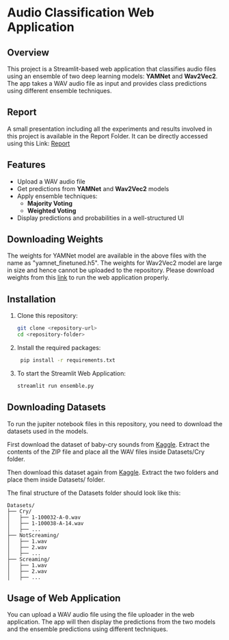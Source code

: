 # Audio Classification Web Application

## Overview
This project is a Streamlit-based web application that classifies audio files using an ensemble of two deep learning models: **YAMNet** and **Wav2Vec2**. The app takes a WAV audio file as input and provides class predictions using different ensemble techniques.

## Report
A small presentation including all the experiments and results involved in this project is available in the Report Folder. It can be directly accessed using this Link: [Report]() 

## Features
- Upload a WAV audio file
- Get predictions from **YAMNet** and **Wav2Vec2** models
- Apply ensemble techniques:
  - **Majority Voting**
  - **Weighted Voting**
- Display predictions and probabilities in a well-structured UI

## Downloading Weights
The weights for YAMNet model are available in the above files with the name as "yamnet_finetuned.h5". The weights for Wav2Vec2 model are large in size and hence cannot be uploaded to the repository. Please download weights from this [link](https://drive.google.com/file/d/1wIGGLKuEKHiK3rPd6ge_PvtAUoIMTOlM/view?usp=sharing) to run the web application properly.

## Installation
1. Clone this repository:
   ```bash
   git clone <repository-url>
   cd <repository-folder>

2. Install the required packages:
   ```bash
    pip install -r requirements.txt

3. To start the Streamlit Web Application:
   ```bash
   streamlit run ensemble.py

## Downloading Datasets
To run the jupiter notebook files in this repository, you need to download the datasets used in the models.

First download the dataset of baby-cry sounds from [Kaggle](https://www.kaggle.com/datasets/warcoder/infant-cry-audio-corpus?utm_source=chatgpt.com). Extract the contents of the ZIP file and place all the WAV files inside Datasets/Cry folder.

Then download this dataset again from [Kaggle](https://www.kaggle.com/datasets/whats2000/human-screaming-detection-dataset?utm_source=chatgpt.com&select=NotScreaming). Extract the two folders and place them inside Datasets/ folder.

The final structure of the Datasets folder should look like this:
```
Datasets/
├── Cry/
│   ├── 1-100032-A-0.wav
│   ├── 1-100038-A-14.wav
│   ├── ...
├── NotScreaming/
│   ├── 1.wav
│   ├── 2.wav
│   ├── ...
├── Screaming/
│   ├── 1.wav
│   ├── 2.wav
│   ├── ...
```

## Usage of Web Application
You can upload a WAV audio file using the file uploader in the web application. The app will then display the predictions from the two models and the ensemble predictions using different techniques.